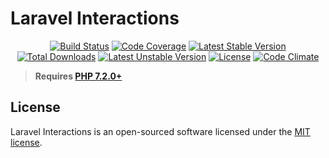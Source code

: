 # Laravel Interactions
<p align="center">
<a href="https://github.com/laravel-interaction/interactions/actions"><img src="https://github.com/laravel-interaction/interactions/workflows/tests/badge.svg" alt="Build Status"></a>
<a href="https://codecov.io/gh/laravel-interaction/interactions"><img src="https://codecov.io/gh/laravel-interaction/interactions/branch/master/graph/badge.svg" alt="Code Coverage" /></a>
<a href="https://packagist.org/packages/laravel-interaction/interactions"><img src="https://poser.pugx.org/laravel-interaction/interactions/v/stable.svg" alt="Latest Stable Version"></a>
<a href="https://packagist.org/packages/laravel-interaction/interactions"><img src="https://poser.pugx.org/laravel-interaction/interactions/downloads" alt="Total Downloads"></a>
<a href="https://packagist.org/packages/laravel-interaction/interactions"><img src="https://poser.pugx.org/laravel-interaction/interactions/v/unstable.svg" alt="Latest Unstable Version"></a>
<a href="https://packagist.org/packages/laravel-interaction/interactions"><img src="https://poser.pugx.org/laravel-interaction/interactions/license" alt="License"></a>
<a href="https://codeclimate.com/github/laravel-interaction/interactions/maintainability"><img src="https://api.codeclimate.com/v1/badges/e243742cfef988445a3f/maintainability" alt="Code Climate" /></a>
</p>

> **Requires [PHP 7.2.0+](https://php.net/releases/)**

## License

Laravel Interactions is an open-sourced software licensed under the [MIT license](LICENSE).
